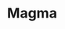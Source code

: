 ---
title: "Magma"
summary: "Magma is a French progressive rock band founded in Paris in 1969 by self-taught drummer Christian Vander, who claimed as his inspiration a \"vision of humanity's spiritual and ecological future\" that profoundly disturbed him. In the course of their first album, the band tells the story of a group of people fleeing a doomed Earth to settle on the planet Kobaïa. Later, conflict arises when the Kobaïans—descendants of the original colonists—encounter other Earth refugees. The style of progressive rock that Vander developed with Magma is termed Zeuhl, and has been applied to other bands in France operating in the same period, and to some recent Japanese bands.Vander created a fictional language, Kobaïan, in which most lyrics are sung. In a 1977 interview with Vander and long-time Magma vocalist Klaus Blasquiz, Blasquiz said that Kobaïan is a \"phonetic language made by elements of the Slavonic and Germanic languages to be able to express some things musically. The language has of course a content, but not word by word.\" Vander himself has said, \"When I wrote, the sounds came naturally with it—I didn't intellectualise the process by saying 'Ok, now I'm going to write some words in a particular language', it was really sounds that were coming at the same time as the music.\" Later albums tell different stories set in more ancient times; however, the Kobaïan language remains an integral part of the music.
In 1986, the French label Seventh Records was founded to publish Magma's and Vander's work. Over the years, Seventh has also released albums by related artists such as Stella Vander, Patrick Gauthier, and Collectif Mu."
image: "magma.jpg"
apple_music_artist_url: "https://music.apple.com/gb/artist/magma/67918583"
wikipedia_url: "https://en.wikipedia.org/wiki/Magma_(band)"
---